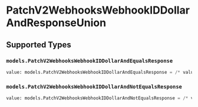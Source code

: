 # PatchV2WebhooksWebhookIDDollarAndResponseUnion


## Supported Types

### `models.PatchV2WebhooksWebhookIDDollarAndEqualsResponse`

```python
value: models.PatchV2WebhooksWebhookIDDollarAndEqualsResponse = /* values here */
```

### `models.PatchV2WebhooksWebhookIDDollarAndNotEqualsResponse`

```python
value: models.PatchV2WebhooksWebhookIDDollarAndNotEqualsResponse = /* values here */
```


